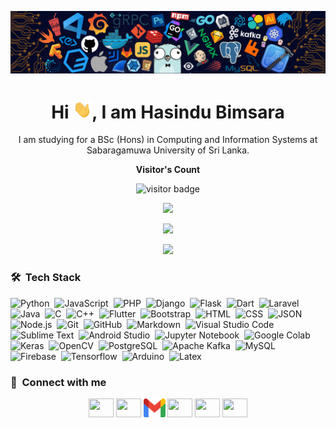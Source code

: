 <p align="center"><img src="https://github.com/tharushatheekshana/tharushatheekshana/blob/0a6374fdf3f3706edcd3939f2713187091fe8760/tharushatheekshana/header.png"></p>

<h1 align="center">Hi <img src="https://github.com/HasinduBimsara/HasinduBimsara/blob/main/README_ITEMS/React.gif" width="30px">, I am Hasindu Bimsara </h1>

<p align="center" width="150px"> I am studying for a BSc (Hons) in Computing and Information Systems at Sabaragamuwa University of Sri Lanka. </p>

<p align="center"><b>Visitor's Count</b></p>
<p align="center">
  <img src="https://komarev.com/ghpvc/?username=HasinduBimsara&color=green" alt="visitor badge"/>
</p>
<p align="center"><img src="https://github-readme-stats.vercel.app/api/top-langs/?username=HasinduBimsara&layout=compact&hide=TSQL&theme=chartreuse-dark"></p>
<p align="center" ><img src="https://github-readme-stats.vercel.app/api?username=HasinduBimsara&count_private=true&show_icons=true&&theme=chartreuse-dark&include_all_commits=true" width="400"></p> 
<p align="center" ><img src="https://github-readme-streak-stats.herokuapp.com?user=HasinduBimsara&theme=chartreuse-dark"></p>

### 🛠 &nbsp;Tech Stack

![Python](https://img.shields.io/badge/-Python-05122A?style=flat&logo=python)&nbsp;
![JavaScript](https://img.shields.io/badge/-JavaScript-05122A?style=flat&logo=javascript)&nbsp;
![PHP](https://img.shields.io/badge/-PHP-05122A?style=flat&logo=php&logoColor=777BB4)&nbsp;
![Django](https://img.shields.io/badge/-Django-05122A?style=flat&logo=django&logoColor=092E20)&nbsp;
![Flask](https://img.shields.io/badge/-Flask-05122A?style=flat&logo=flask)&nbsp;
![Dart](https://img.shields.io/badge/-Dart-05122A?style=flat&logo=dart&logoColor=1075C2)&nbsp;
![Laravel](https://img.shields.io/badge/-Laravel-05122A?style=flat&logo=laravel&logoColor=FF2D20)&nbsp;
![Java](https://img.shields.io/badge/-Java-05122A?style=flat&logo=Java&logoColor=FFA518)&nbsp;
![C](https://img.shields.io/badge/-C-05122A?style=flat&logo=C&logoColor=A8B9CC)&nbsp;
![C++](https://img.shields.io/badge/-C++-05122A?style=flat&logo=C%2B%2B&logoColor=00599C)&nbsp;
![Flutter](https://img.shields.io/badge/-Flutter-05122A?style=flat&logo=flutter&logoColor=02569B)&nbsp;
![Bootstrap](https://img.shields.io/badge/-Bootstrap-05122A?style=flat&logo=bootstrap&logoColor=563D7C)&nbsp;
![HTML](https://img.shields.io/badge/-HTML-05122A?style=flat&logo=HTML5)&nbsp;
![CSS](https://img.shields.io/badge/-CSS-05122A?style=flat&logo=CSS3&logoColor=1572B6)&nbsp;
![JSON](https://img.shields.io/badge/-JSON-05122A?style=flat&logo=json&logoColor=000000)&nbsp;
![Node.js](https://img.shields.io/badge/-Node.js-05122A?style=flat&logo=node.js&logoColor=339933)&nbsp;
![Git](https://img.shields.io/badge/-Git-05122A?style=flat&logo=git)&nbsp;
![GitHub](https://img.shields.io/badge/-GitHub-05122A?style=flat&logo=github)&nbsp;
![Markdown](https://img.shields.io/badge/-Markdown-05122A?style=flat&logo=markdown)&nbsp;
![Visual Studio Code](https://img.shields.io/badge/-Visual%20Studio%20Code-05122A?style=flat&logo=visual-studio-code&logoColor=007ACC)&nbsp;
![Sublime Text](https://img.shields.io/badge/-Sublime%20Text-05122A?style=flat&logo=sublime-text&logoColor=FF9800)&nbsp;
![Android Studio](https://img.shields.io/badge/-Android%20Studio-05122A?style=flat&logo=android-studio&logoColor=3DDC84)&nbsp;
![Jupyter Notebook](https://img.shields.io/badge/-Jupyter%20Notebook-05122A?style=flat&logo=jupyter&logoColor=F37626)&nbsp;
![Google Colab](https://img.shields.io/badge/-Google%20Colab-05122A?style=flat&logo=google-colab&logoColor=F9AB00)&nbsp;
![Keras](https://img.shields.io/badge/-Keras-05122A?style=flat&logo=keras&logoColor=D00000)&nbsp;
![OpenCV](https://img.shields.io/badge/-OpenCV-05122A?style=flat&logo=opencv&logoColor=5C3EE8)&nbsp;
![PostgreSQL](https://img.shields.io/badge/-PostgreSQL-05122A?style=flat&logo=postgresql&logoColor=336791)&nbsp;
![Apache Kafka](https://img.shields.io/badge/-Apache%20Kafka-05122A?style=flat&logo=apache-kafka&logoColor=231F20)&nbsp;
![MySQL](https://img.shields.io/badge/-MySQL-05122A?style=flat&logo=mysql&logoColor=4479A1)&nbsp;
![Firebase](https://img.shields.io/badge/-Firebase-05122A?style=flat&logo=firebase&logoColor=FFCA28)&nbsp;
![Tensorflow](https://img.shields.io/badge/-Tensorflow-05122A?style=flat&logo=tensorflow&logoColor=FF6F00)&nbsp;
![Arduino](https://img.shields.io/badge/-Arduino-05122A?style=flat&logo=arduino&logoColor=00979D)&nbsp;
![Latex](https://img.shields.io/badge/-Latex-05122A?style=flat&logo=latex&logoColor=008080)&nbsp;

### :link: &nbsp;Connect with me

<p align="center">
<a href="https://www.linkedin.com/in/hasindubimsara/"><img src="https://github.com/Scar1109/skill-icons/blob/20aae884e9e4caf49f2dcee89302ebe86bf996e2/icons/LinkedIn.svg"" height="30" width="40" /></a>
<a href="https://t.me/bimsara222"><img src="https://github.com/Scar1109/skill-icons/blob/20aae884e9e4caf49f2dcee89302ebe86bf996e2/icons/LinkedIn.svg"" height="30" width="40" /></a>
<a href="mailto:bimsarapremarathna123@gmail.com"><img src="https://github.com/mahiiverse1/mahiiverse1/blob/main/Gmail_Logo_256px.png"" height="30" width="35" /></a>
<a href="https://www.facebook.com/Mr.HasinduBimsara"><img src="https://raw.githubusercontent.com/rahuldkjain/github-profile-readme-generator/master/src/images/icons/Social/facebook.svg"" height="30" width="40"/></a>
<a href="https://instagram.com/hasindu_bimsara_"><img src="https://raw.githubusercontent.com/rahuldkjain/github-profile-readme-generator/master/src/images/icons/Social/instagram.svg"" height="30" width="40" /></a>
<a href="https://x.com/hasindubimsaraX"><img src="https://raw.githubusercontent.com/rahuldkjain/github-profile-readme-generator/master/src/images/icons/Social/instagram.svg"" height="30" width="40" /></a>
</p>
